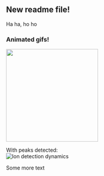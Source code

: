 ## New readme file!

Ha ha, ho ho

### Animated gifs!

<img src="https://github.com/chhh/test-new-gh-pages/raw/master/docs/img/gif/with-filter-peaks.gif" width="250">

With peaks detected:  
![Ion detection dynamics](https://github.com/chhh/test-new-gh-pages/raw/master/docs/img/gif/with-filter-peaks.gif)

Some more text